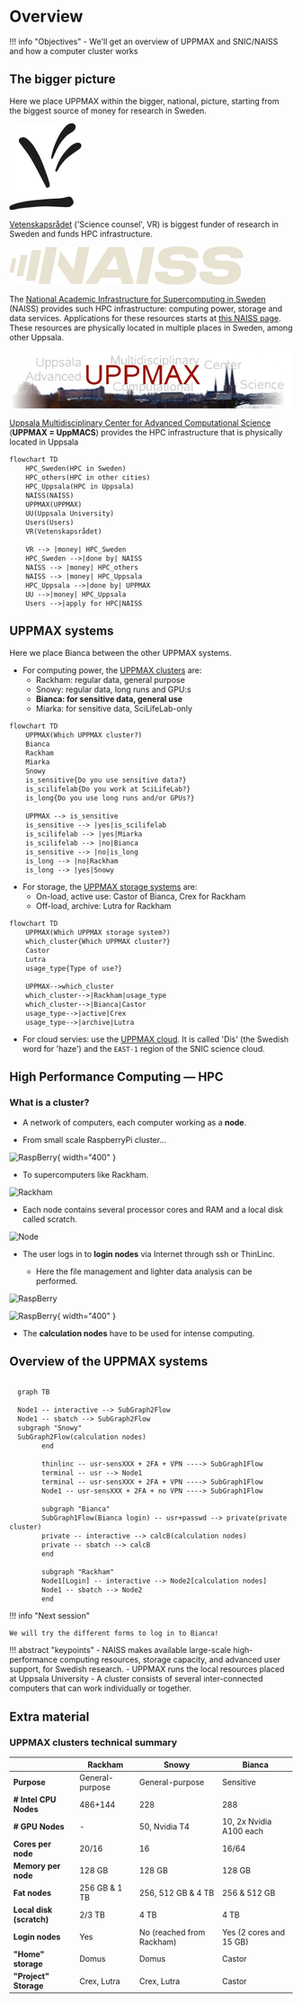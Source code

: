 # Overview

!!! info "Objectives"
    - We'll get an overview of UPPMAX and SNIC/NAISS and how a computer cluster works


## The bigger picture

Here we place UPPMAX within the bigger, national, picture,
starting from the biggest source of money for research in Sweden.

![Vetenskapsrådet logo](./img/vr_logo_128_x_154.png)

[Vetenskapsrådet](https://www.vr.se) ('Science counsel', VR) is biggest funder
of research in Sweden and funds HPC infrastructure. 

![NAISS logo](./img/naiss_logo_416_x_68.png)

The [National Academic Infrastructure for Supercomputing in Sweden](https://www.naiss.se/) (NAISS) provides such HPC infrastructure: computing power, storage and data services. Applications for these resources starts at
[this NAISS page](https://www.naiss.se//#application-rounds-for-compute-and-storage-resources). These resources are physically located in multiple places in Sweden,
among other Uppsala.

![UPPMAX logo](./img/uppmax_logo.png)

[Uppsala Multidisciplinary Center for Advanced Computational Science](https://www.uppmax.uu.se/) (**UPPMAX = UppMACS**) provides the HPC infrastructure 
that is physically located in Uppsala

```mermaid
flowchart TD
    HPC_Sweden(HPC in Sweden)
    HPC_others(HPC in other cities)
    HPC_Uppsala(HPC in Uppsala)
    NAISS(NAISS)
    UPPMAX(UPPMAX)
    UU(Uppsala University)
    Users(Users)
    VR(Vetenskapsrådet)

    VR --> |money| HPC_Sweden
    HPC_Sweden -->|done by| NAISS
    NAISS --> |money| HPC_others
    NAISS --> |money| HPC_Uppsala
    HPC_Uppsala -->|done by| UPPMAX
    UU -->|money| HPC_Uppsala
    Users -->|apply for HPC|NAISS
```

## UPPMAX systems

Here we place Bianca between the other UPPMAX systems.

- For computing power, the [UPPMAX clusters](https://www.uppmax.uu.se/resources/systems/) are:
    - Rackham: regular data, general purpose
    - Snowy: regular data, long runs and GPU:s
    - **Bianca: for sensitive data, general use**
    - Miarka: for sensitive data, SciLifeLab-only

```mermaid
flowchart TD
    UPPMAX(Which UPPMAX cluster?)
    Bianca
    Rackham
    Miarka
    Snowy
    is_sensitive{Do you use sensitive data?}
    is_scilifelab{Do you work at SciLifeLab?}
    is_long{Do you use long runs and/or GPUs?}

    UPPMAX --> is_sensitive 
    is_sensitive --> |yes|is_scilifelab
    is_scilifelab --> |yes|Miarka
    is_scilifelab --> |no|Bianca
    is_sensitive --> |no|is_long
    is_long --> |no|Rackham
    is_long --> |yes|Snowy
```

- For storage, the [UPPMAX storage systems](https://www.uppmax.uu.se/resources/systems/storage-systems/) are:
    - On-load, active use: Castor of Bianca, Crex for Rackham
    - Off-load, archive: Lutra for Rackham

```mermaid
flowchart TD
    UPPMAX(Which UPPMAX storage system?)
    which_cluster{Which UPPMAX cluster?}
    Castor
    Lutra
    usage_type{Type of use?}

    UPPMAX-->which_cluster
    which_cluster-->|Rackham|usage_type
    which_cluster-->|Bianca|Castor
    usage_type-->|active|Crex
    usage_type-->|archive|Lutra
```

- For cloud servies: use the [UPPMAX cloud](https://www.uppmax.uu.se/resources/systems/the-uppmax-cloud/). It is called 'Dis' (the Swedish word for 'haze') and
the `EAST-1` region of the SNIC science cloud. 

## High Performance Computing — HPC

### What is a cluster?

- A network of computers, each computer working as a **node**.

- From small scale RaspberryPi cluster... 
     
![RaspBerry](./img/IMG_5111.jpeg){ width="400" }

- To supercomputers like Rackham.

![Rackham](./img/uppmax-light2.jpg)

- Each node contains several processor cores and RAM and a local disk called scratch.

![Node](./img/node.png)

- The user logs in to **login nodes** via Internet through ssh or ThinLinc.

  - Here the file management and lighter data analysis can be performed.

![RaspBerry](./img/nodes.png)

![RaspBerry](./img/Bild1.png){ width="400" }

- The **calculation nodes** have to be used for intense computing. 


## Overview of the UPPMAX systems

```mermaid

  graph TB

  Node1 -- interactive --> SubGraph2Flow
  Node1 -- sbatch --> SubGraph2Flow
  subgraph "Snowy"
  SubGraph2Flow(calculation nodes) 
        end

        thinlinc -- usr-sensXXX + 2FA + VPN ----> SubGraph1Flow
        terminal -- usr --> Node1
        terminal -- usr-sensXXX + 2FA + VPN ----> SubGraph1Flow
        Node1 -- usr-sensXXX + 2FA + no VPN ----> SubGraph1Flow
        
        subgraph "Bianca"
        SubGraph1Flow(Bianca login) -- usr+passwd --> private(private cluster)
        private -- interactive --> calcB(calculation nodes)
        private -- sbatch --> calcB
        end

        subgraph "Rackham"
        Node1[Login] -- interactive --> Node2[calculation nodes]
        Node1 -- sbatch --> Node2
        end
```

!!! info "Next session"

    We will try the different forms to log in to Bianca!


!!! abstract "keypoints"
    - NAISS makes available large-scale high-performance computing resources, storage capacity, and advanced user support, for Swedish research. 
    - UPPMAX runs the local resources placed at Uppsala University
    - A cluster consists of several inter-connected computers that can work individually or together.

## Extra material

### UPPMAX clusters technical summary

|                        |Rackham        |Snowy                     |Bianca                                      |
|------------------------|---------------|--------------------------|--------------------------------------------|
|**Purpose**             |General-purpose|General-purpose           |Sensitive                                   |
|**# Intel CPU Nodes**   |486+144        |228                       |288                                         |
|**# GPU Nodes**         |-              |50, Nvidia T4             |10, 2x Nvidia A100 each                     |
|**Cores per node**      |20/16          |16                        |16/64                                       |
|**Memory per node**     |128 GB         |128 GB                    |128 GB                                      |
|**Fat nodes**           |256 GB & 1 TB  |256, 512 GB & 4 TB        |256 & 512 GB                                |
|**Local disk (scratch)**|2/3 TB         |4 TB                      |4 TB                                        |
|**Login nodes**         |Yes            |No (reached from Rackham) |Yes (2 cores and 15 GB)                     |
|**"Home" storage**      |Domus          |Domus                     |Castor                                      |
|**"Project" Storage**   |Crex, Lutra    |Crex, Lutra               |Castor                                      |
